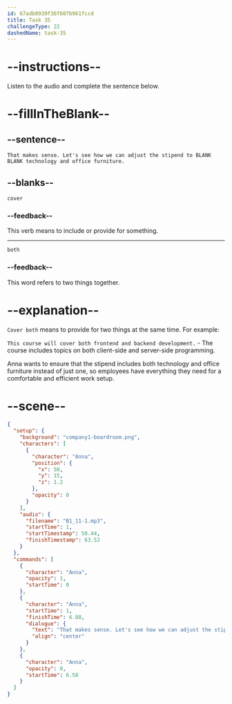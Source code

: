 ```yaml
---
id: 67adb0939f36f607b961fccd
title: Task 35
challengeType: 22
dashedName: task-35
---
```


<!-- (Audio) Anna: That makes sense. Let's see how we can adjust the stipend to cover both technology and office furniture. -->

# --instructions--

Listen to the audio and complete the sentence below.

# --fillInTheBlank--

## --sentence--

`That makes sense. Let's see how we can adjust the stipend to BLANK BLANK technology and office furniture.`

## --blanks--

`cover`

### --feedback--

This verb means to include or provide for something.

---

`both`

### --feedback--

This word refers to two things together.

# --explanation--

`Cover both` means to provide for two things at the same time. For example:

`This course will cover both frontend and backend development.` - The course includes topics on both client-side and server-side programming.

Anna wants to ensure that the stipend includes both technology and office furniture instead of just one, so employees have everything they need for a comfortable and efficient work setup.

# --scene--

```json
{
  "setup": {
    "background": "company1-boardroom.png",
    "characters": [
      {
        "character": "Anna",
        "position": {
          "x": 50,
          "y": 15,
          "z": 1.2
        },
        "opacity": 0
      }
    ],
    "audio": {
      "filename": "B1_11-1.mp3",
      "startTime": 1,
      "startTimestamp": 58.44,
      "finishTimestamp": 63.52
    }
  },
  "commands": [
    {
      "character": "Anna",
      "opacity": 1,
      "startTime": 0
    },
    {
      "character": "Anna",
      "startTime": 1,
      "finishTime": 6.08,
      "dialogue": {
        "text": "That makes sense. Let's see how we can adjust the stipend to cover both technology and office furniture.",
        "align": "center"
      }
    },
    {
      "character": "Anna",
      "opacity": 0,
      "startTime": 6.58
    }
  ]
}
```
